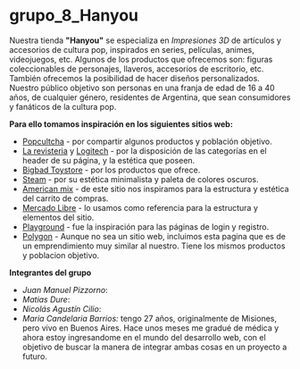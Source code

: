 # grupo_8_Hanyou

Nuestra tienda **"Hanyou"** se especializa en *Impresiones 3D* de artículos y accesorios de cultura pop, inspirados en series, 
películas, animes, videojuegos, etc. Algunos de los productos que ofrecemos son: figuras coleccionables de personajes, llaveros, 
accesorios de escritorio, etc. También ofrecemos la posibilidad de hacer diseños personalizados.
Nuestro público objetivo son personas en una franja de edad de 16 a 40 años, de cualquier género, residentes de Argentina, 
que sean consumidores y fanáticos de la cultura pop. 

**Para ello tomamos inspiración en los siguientes sitios web:**
- [Popcultcha](https://www.popcultcha.com.au/) - por compartir algunos productos y población objetivo.
- [La revisteria](https://www.larevisteriacomics.com/) y [Logitech](https://www.logitechstore.com.ar/) - por la disposición de las categorías en el header de su página, y la estética que poseen.
- [Bigbad Toystore](https://www.bigbadtoystore.com/) - por los productos que ofrece.
- [Steam](https://store.steampowered.com/) - por su estética minimalista y paleta de colores oscuros.
- [American mix](https://www.americanmix.shop/) - de este sitio nos inspiramos para la estructura y estética del carrito de compras.
- [Mercado Libre](https://www.mercadolibre.com.ar/) - lo usamos como referencia para la estructura y elementos del sitio.
- [Playground](https://playground.digitalhouse.com/) - fue la inspiración para las páginas de login y registro.
- [Polygon](https://instagram.com/polygon3d.pos?igshid=YmMyMTA2M2Y=) - Aunque no sea un sitio web, incluimos esta pagina que es de un emprendimiento muy similar al nuestro. Tiene los mismos productos y poblacion objetivo.

**Integrantes del grupo**
- *Juan Manuel Pizzorno*:
- *Matias Dure*:
- *Nicolás Agustín Cilio*:
- *Maria Candelaria Barrios:* tengo 27 años, originalmente de Misiones, pero vivo en Buenos Aires. Hace unos meses me gradué de médica y ahora estoy ingresandome en el mundo del desarrollo web, con el objetivo de buscar la manera de integrar ambas cosas en un proyecto a futuro.    
